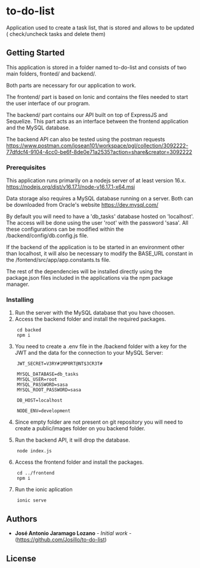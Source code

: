 # to-do-list

Application used to create a task list, that is stored and allows to be updated ( check/uncheck tasks and delete them)

## Getting Started

This application is stored in a folder named to-do-list and consists of two main folders, fronted/ and backend/.

Both parts are necessary for our application to work.

The frontend/ part is based on Ionic and contains the files needed to start the user interface of our program.

The backend/ part contains our API built on top of ExpressJS and Sequelize. This part acts as an interface between the frontend application and the MySQL database.

The backend API can also be tested using the postman requests https://www.postman.com/josean101/workspace/pgl/collection/3092222-77dfdcf4-9104-4cc0-be6f-8de0e71a2535?action=share&creator=3092222 


### Prerequisites

This application runs primarily on a nodejs server of at least version 16.x.
https://nodejs.org/dist/v16.17.1/node-v16.17.1-x64.msi

Data storage also requires a MySQL database running on a server.
Both can be downloaded from Oracle's website https://dev.mysql.com/

By default you will need to have a 'db_tasks' database hosted on 'localhost'.
The access will be done using the user 'root' with the password 'sasa'.
All these configurations can be modified within the /backend/config/db.config.js file.

If the backend of the application is to be started in an environment other than localhost, it will also be necessary to modify the BASE_URL constant in the /fontend/src/app/app.constants.ts file.

The rest of the dependencies will be installed directly using the package.json files included in the applications via the npm package manager.


### Installing

1. Run the server with the MySQL database that you have choosen.
2. Access the backend folder and install the required packages.

```
    cd backed
    npm i
```
3. You need to create a .env file in the /backend folder with a key for the JWT and the data for the connection to your MySQL Server:
```
    JWT_SECRET=V3RY#1MP0RT@NT$3CR3T#

    MYSQL_DATABASE=db_tasks
    MYSQL_USER=root
    MYSQL_PASSWORD=sasa
    MYSQL_ROOT_PASSWORD=sasa

    DB_HOST=localhost

    NODE_ENV=development
```
4. Since empty folder are not present on git repository you will need to create a public/images folder on you backend folder.

5. Run the backend API, it will drop the database.

```
    node index.js
```
6. Access the frontend folder and install the packages.

```
    cd ../frontend
    npm i
```

7. Run the ionic aplication

```
    ionic serve
```


## Authors

* **José Antonio Jaramago Lozano** - *Initial work* - (https://github.com/Josillo/to-do-list)



## License



